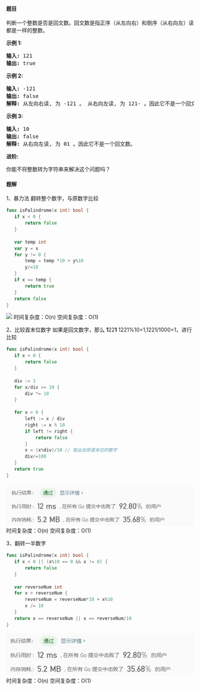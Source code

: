 #### 题目
<p>判断一个整数是否是回文数。回文数是指正序（从左向右）和倒序（从右向左）读都是一样的整数。</p>

<p><strong>示例 1:</strong></p>

<pre><strong>输入:</strong> 121
<strong>输出:</strong> true
</pre>

<p><strong>示例&nbsp;2:</strong></p>

<pre><strong>输入:</strong> -121
<strong>输出:</strong> false
<strong>解释:</strong> 从左向右读, 为 -121 。 从右向左读, 为 121- 。因此它不是一个回文数。
</pre>

<p><strong>示例 3:</strong></p>

<pre><strong>输入:</strong> 10
<strong>输出:</strong> false
<strong>解释:</strong> 从右向左读, 为 01 。因此它不是一个回文数。
</pre>

<p><strong>进阶:</strong></p>

<p>你能不将整数转为字符串来解决这个问题吗？</p>


 #### 题解
 1、暴力法
 翻转整个数字，与原数字比较
 ```go
 func isPalindrome(x int) bool {
 	if x < 0 {
 		return false
 	}
 
 	var temp int
 	var y = x
 	for y != 0 {
 		temp = temp *10 + y%10
 		y/=10
 	}
 	if x == temp {
 		return true
 	}
 	return false
 }
 ```
 ![]([https://raw.githubusercontent.com/betterfor/cloudImage/master/images/2020-01-16/000901.png)
 时间复杂度：O(n)
 空间复杂度：O(1)
 
 2、比较首末位数字
 如果是回文数字，那么 **1**22**1**
 1221%10=1,1221/1000=1，进行比较
 ```go
 func isPalindrome(x int) bool {
 	if x < 0 {
 		return false
 	}
 
 	div := 1
 	for x/div >= 10 {
 		div *= 10
 	}
 
 	for x > 0 {
 		left := x / div
 		right := x % 10
 		if left != right {
 			return false
 		}
 		x = (x%div)/10 // 取出去除首末位的数字
 		div/=100
 	}
 	return true
 }
 ```
 
 ![](https://raw.githubusercontent.com/betterfor/cloudImage/master/images/2020-01-16/000902.png)
 时间复杂度：O(n)
 空间复杂度：O(1)
 
 3、翻转一半数字
 ```go
 func isPalindrome(x int) bool {
 	if x < 0 || (x%10 == 0 && x != 0) {
 		return false
 	}
 
 	var reverseNum int
 	for x > reverseNum {
 		reverseNum = reverseNum*10 + x%10
 		x /= 10
 	}
 	return x == reverseNum || x == reverseNum/10
 }
 ```
 ![](https://raw.githubusercontent.com/betterfor/cloudImage/master/images/2020-01-16/000903.png)
 时间复杂度：O(n)
 空间复杂度：O(1)